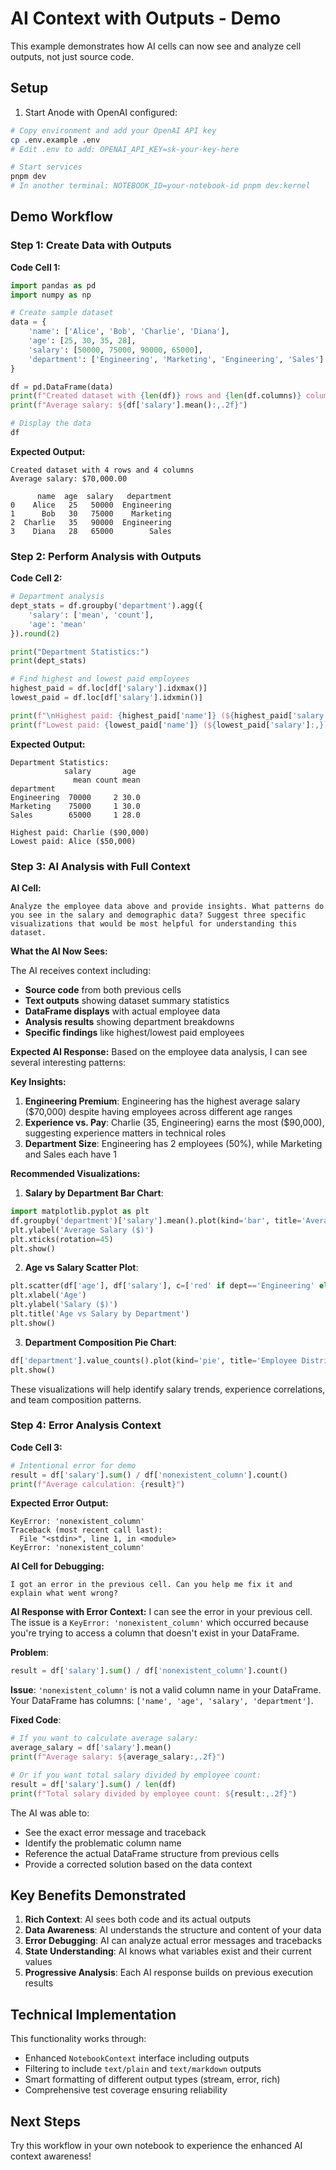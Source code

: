 # AI Context with Outputs - Demo

This example demonstrates how AI cells can now see and analyze cell outputs, not just source code.

## Setup

1. Start Anode with OpenAI configured:
```bash
# Copy environment and add your OpenAI API key
cp .env.example .env
# Edit .env to add: OPENAI_API_KEY=sk-your-key-here

# Start services
pnpm dev
# In another terminal: NOTEBOOK_ID=your-notebook-id pnpm dev:kernel
```

## Demo Workflow

### Step 1: Create Data with Outputs

**Code Cell 1:**
```python
import pandas as pd
import numpy as np

# Create sample dataset
data = {
    'name': ['Alice', 'Bob', 'Charlie', 'Diana'],
    'age': [25, 30, 35, 28],
    'salary': [50000, 75000, 90000, 65000],
    'department': ['Engineering', 'Marketing', 'Engineering', 'Sales']
}

df = pd.DataFrame(data)
print(f"Created dataset with {len(df)} rows and {len(df.columns)} columns")
print(f"Average salary: ${df['salary'].mean():,.2f}")

# Display the data
df
```

**Expected Output:**
```
Created dataset with 4 rows and 4 columns
Average salary: $70,000.00

      name  age  salary   department
0    Alice   25   50000  Engineering
1      Bob   30   75000    Marketing
2  Charlie   35   90000  Engineering
3    Diana   28   65000        Sales
```

### Step 2: Perform Analysis with Outputs

**Code Cell 2:**
```python
# Department analysis
dept_stats = df.groupby('department').agg({
    'salary': ['mean', 'count'],
    'age': 'mean'
}).round(2)

print("Department Statistics:")
print(dept_stats)

# Find highest and lowest paid employees
highest_paid = df.loc[df['salary'].idxmax()]
lowest_paid = df.loc[df['salary'].idxmin()]

print(f"\nHighest paid: {highest_paid['name']} (${highest_paid['salary']:,})")
print(f"Lowest paid: {lowest_paid['name']} (${lowest_paid['salary']:,})")
```

**Expected Output:**
```
Department Statistics:
            salary       age
              mean count mean
department               
Engineering  70000     2 30.0
Marketing    75000     1 30.0
Sales        65000     1 28.0

Highest paid: Charlie ($90,000)
Lowest paid: Alice ($50,000)
```

### Step 3: AI Analysis with Full Context

**AI Cell:**
```
Analyze the employee data above and provide insights. What patterns do you see in the salary and demographic data? Suggest three specific visualizations that would be most helpful for understanding this dataset.
```

**What the AI Now Sees:**

The AI receives context including:
- **Source code** from both previous cells
- **Text outputs** showing dataset summary statistics
- **DataFrame displays** with actual employee data
- **Analysis results** showing department breakdowns
- **Specific findings** like highest/lowest paid employees

**Expected AI Response:**
Based on the employee data analysis, I can see several interesting patterns:

**Key Insights:**
1. **Engineering Premium**: Engineering has the highest average salary ($70,000) despite having employees across different age ranges
2. **Experience vs. Pay**: Charlie (35, Engineering) earns the most ($90,000), suggesting experience matters in technical roles
3. **Department Size**: Engineering has 2 employees (50%), while Marketing and Sales each have 1

**Recommended Visualizations:**

1. **Salary by Department Bar Chart**:
```python
import matplotlib.pyplot as plt
df.groupby('department')['salary'].mean().plot(kind='bar', title='Average Salary by Department')
plt.ylabel('Average Salary ($)')
plt.xticks(rotation=45)
plt.show()
```

2. **Age vs Salary Scatter Plot**:
```python
plt.scatter(df['age'], df['salary'], c=['red' if dept=='Engineering' else 'blue' if dept=='Marketing' else 'green' for dept in df['department']])
plt.xlabel('Age')
plt.ylabel('Salary ($)')
plt.title('Age vs Salary by Department')
plt.show()
```

3. **Department Composition Pie Chart**:
```python
df['department'].value_counts().plot(kind='pie', title='Employee Distribution by Department', autopct='%1.1f%%')
plt.show()
```

These visualizations will help identify salary trends, experience correlations, and team composition patterns.

### Step 4: Error Analysis Context

**Code Cell 3:**
```python
# Intentional error for demo
result = df['salary'].sum() / df['nonexistent_column'].count()
print(f"Average calculation: {result}")
```

**Expected Error Output:**
```
KeyError: 'nonexistent_column'
Traceback (most recent call last):
  File "<stdin>", line 1, in <module>
KeyError: 'nonexistent_column'
```

**AI Cell for Debugging:**
```
I got an error in the previous cell. Can you help me fix it and explain what went wrong?
```

**AI Response with Error Context:**
I can see the error in your previous cell. The issue is a `KeyError: 'nonexistent_column'` which occurred because you're trying to access a column that doesn't exist in your DataFrame.

**Problem**: 
```python
result = df['salary'].sum() / df['nonexistent_column'].count()
```

**Issue**: `'nonexistent_column'` is not a valid column name in your DataFrame. Your DataFrame has columns: `['name', 'age', 'salary', 'department']`.

**Fixed Code**:
```python
# If you want to calculate average salary:
average_salary = df['salary'].mean()
print(f"Average salary: ${average_salary:,.2f}")

# Or if you want total salary divided by employee count:
result = df['salary'].sum() / len(df)
print(f"Total salary divided by employee count: ${result:,.2f}")
```

The AI was able to:
- See the exact error message and traceback
- Identify the problematic column name
- Reference the actual DataFrame structure from previous cells
- Provide a corrected solution based on the data context

## Key Benefits Demonstrated

1. **Rich Context**: AI sees both code and its actual outputs
2. **Data Awareness**: AI understands the structure and content of your data
3. **Error Debugging**: AI can analyze actual error messages and tracebacks
4. **State Understanding**: AI knows what variables exist and their current values
5. **Progressive Analysis**: Each AI response builds on previous execution results

## Technical Implementation

This functionality works through:
- Enhanced `NotebookContext` interface including outputs
- Filtering to include `text/plain` and `text/markdown` outputs
- Smart formatting of different output types (stream, error, rich)
- Comprehensive test coverage ensuring reliability

## Next Steps

Try this workflow in your own notebook to experience the enhanced AI context awareness!